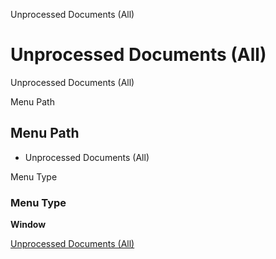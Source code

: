 
Unprocessed Documents (All)
# Unprocessed Documents (All)


Unprocessed Documents (All)

Menu Path
## Menu Path



- Unprocessed Documents (All)

Menu Type
### Menu Type

**Window**


[Unprocessed Documents (All)](../../window-unprocessed-documents-all.md)